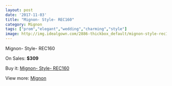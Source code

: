 ```yaml
---
layout: post
date: '2017-11-03'
title: "Mignon- Style- REC160"
category: Mignon
tags: ["prom","elegant","wedding","charming","style"]
image: http://img.idealgown.com/2886-thickbox_default/mignon-style-rec160.jpg
---
```

Mignon- Style- REC160

On Sales: **$309**
<a href="https://www.idealgown.com/en/mignon/1368-mignon-style-rec160.html"><amp-img layout="responsive" width="600" height="600" src="//img.idealgown.com/2886-thickbox_default/mignon-style-rec160.jpg" alt="Mignon- Style- REC160 0" /></a>
<a href="https://www.idealgown.com/en/mignon/1368-mignon-style-rec160.html"><amp-img layout="responsive" width="600" height="600" src="//img.idealgown.com/2887-thickbox_default/mignon-style-rec160.jpg" alt="Mignon- Style- REC160 1" /></a>

Buy it: [Mignon- Style- REC160](https://www.idealgown.com/en/mignon/1368-mignon-style-rec160.html "Mignon- Style- REC160")

View more: [Mignon](https://www.idealgown.com/en/17-mignon "Mignon")